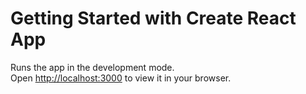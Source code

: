 # Getting Started with Create React App
Runs the app in the development mode.\
Open [http://localhost:3000](http://localhost:3000) to view it in your browser.

